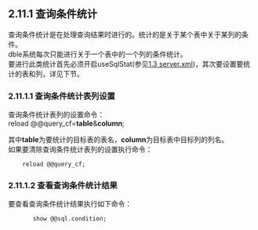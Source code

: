 ## 2.11.1 查询条件统计
查询条件统计是在处理查询结果时进行的。统计的是关于某个表中关于某列的条件。  
dble系统每次只能进行关于一个表中的一个列的条件统计。  
要进行此类统计首先必须开启useSqlStat(参见[1.3 server.xml](../../1.config_file/1.3_server.xml.md))，其次要设置要统计的表和列，详见下节。  
### 2.11.1.1  查询条件统计表列设置  
查询条件统计表列的设置命令：   
        reload @@query_cf=**table**&**column**;  

其中**table**为要统计的目标表的表名，**column**为目标表中目标列的列名。  
如果要清除查询条件统计表列的设置执行命令：
```
	reload @@query_cf;
```
### 2.11.1.2  查看查询条件统计结果
要查看查询条件统计结果执行如下命令：
```
       show @@sql.condition;
```


